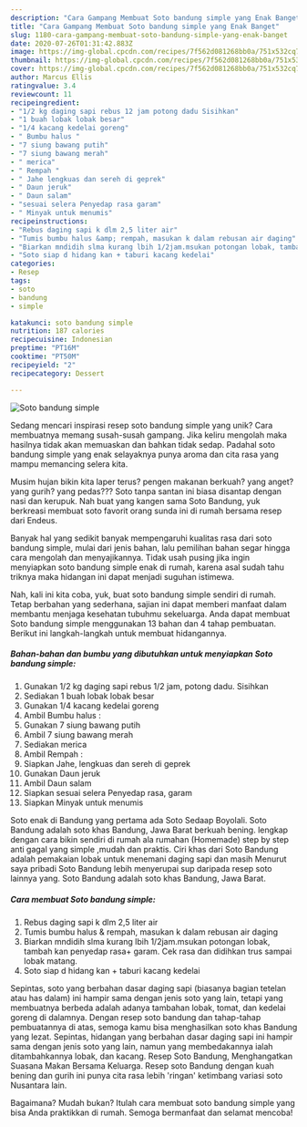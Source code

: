 ```yaml
---
description: "Cara Gampang Membuat Soto bandung simple yang Enak Banget"
title: "Cara Gampang Membuat Soto bandung simple yang Enak Banget"
slug: 1180-cara-gampang-membuat-soto-bandung-simple-yang-enak-banget
date: 2020-07-26T01:31:42.883Z
image: https://img-global.cpcdn.com/recipes/7f562d081268bb0a/751x532cq70/soto-bandung-simple-foto-resep-utama.jpg
thumbnail: https://img-global.cpcdn.com/recipes/7f562d081268bb0a/751x532cq70/soto-bandung-simple-foto-resep-utama.jpg
cover: https://img-global.cpcdn.com/recipes/7f562d081268bb0a/751x532cq70/soto-bandung-simple-foto-resep-utama.jpg
author: Marcus Ellis
ratingvalue: 3.4
reviewcount: 11
recipeingredient:
- "1/2 kg daging sapi rebus 12 jam potong dadu Sisihkan"
- "1 buah lobak lobak besar"
- "1/4 kacang kedelai goreng"
- " Bumbu halus "
- "7 siung bawang putih"
- "7 siung bawang merah"
- " merica"
- " Rempah "
- " Jahe lengkuas dan sereh di geprek"
- " Daun jeruk"
- " Daun salam"
- "sesuai selera Penyedap rasa garam"
- " Minyak untuk menumis"
recipeinstructions:
- "Rebus daging sapi k dlm 2,5 liter air"
- "Tumis bumbu halus &amp; rempah, masukan k dalam rebusan air daging"
- "Biarkan mndidih slma kurang lbih 1/2jam.msukan potongan lobak, tambah kan penyedap rasa+ garam. Cek rasa dan didihkan trus sampai lobak matang."
- "Soto siap d hidang kan + taburi kacang kedelai"
categories:
- Resep
tags:
- soto
- bandung
- simple

katakunci: soto bandung simple 
nutrition: 187 calories
recipecuisine: Indonesian
preptime: "PT16M"
cooktime: "PT50M"
recipeyield: "2"
recipecategory: Dessert

---
```



![Soto bandung simple](https://img-global.cpcdn.com/recipes/7f562d081268bb0a/751x532cq70/soto-bandung-simple-foto-resep-utama.jpg)

Sedang mencari inspirasi resep soto bandung simple yang unik? Cara membuatnya memang susah-susah gampang. Jika keliru mengolah maka hasilnya tidak akan memuaskan dan bahkan tidak sedap. Padahal soto bandung simple yang enak selayaknya punya aroma dan cita rasa yang mampu memancing selera kita.

Musim hujan bikin kita laper terus? pengen makanan berkuah? yang anget? yang gurih? yang pedas??? Soto tanpa santan ini biasa disantap dengan nasi dan kerupuk. Nah buat yang kangen sama Soto Bandung, yuk berkreasi membuat soto favorit orang sunda ini di rumah bersama resep dari Endeus.

Banyak hal yang sedikit banyak mempengaruhi kualitas rasa dari soto bandung simple, mulai dari jenis bahan, lalu pemilihan bahan segar hingga cara mengolah dan menyajikannya. Tidak usah pusing jika ingin menyiapkan soto bandung simple enak di rumah, karena asal sudah tahu triknya maka hidangan ini dapat menjadi suguhan istimewa.


Nah, kali ini kita coba, yuk, buat soto bandung simple sendiri di rumah. Tetap berbahan yang sederhana, sajian ini dapat memberi manfaat dalam membantu menjaga kesehatan tubuhmu sekeluarga. Anda dapat membuat Soto bandung simple menggunakan 13 bahan dan 4 tahap pembuatan. Berikut ini langkah-langkah untuk membuat hidangannya.

<!--inarticleads1-->

##### Bahan-bahan dan bumbu yang dibutuhkan untuk menyiapkan Soto bandung simple:

1. Gunakan 1/2 kg daging sapi rebus 1/2 jam, potong dadu. Sisihkan
1. Sediakan 1 buah lobak lobak besar
1. Gunakan 1/4 kacang kedelai goreng
1. Ambil  Bumbu halus :
1. Gunakan 7 siung bawang putih
1. Ambil 7 siung bawang merah
1. Sediakan  merica
1. Ambil  Rempah :
1. Siapkan  Jahe, lengkuas dan sereh di geprek
1. Gunakan  Daun jeruk
1. Ambil  Daun salam
1. Siapkan sesuai selera Penyedap rasa, garam
1. Siapkan  Minyak untuk menumis


Soto enak di Bandung yang pertama ada Soto Sedaap Boyolali. Soto Bandung adalah soto khas Bandung, Jawa Barat berkuah bening. lengkap dengan cara bikin sendiri di rumah ala rumahan (Homemade) step by step anti gagal yang simple ,mudah dan praktis. Ciri khas dari Soto Bandung adalah pemakaian lobak untuk menemani daging sapi dan masih Menurut saya pribadi Soto Bandung lebih menyerupai sup daripada resep soto lainnya yang. Soto Bandung adalah soto khas Bandung, Jawa Barat. 

<!--inarticleads2-->

##### Cara membuat Soto bandung simple:

1. Rebus daging sapi k dlm 2,5 liter air
1. Tumis bumbu halus &amp; rempah, masukan k dalam rebusan air daging
1. Biarkan mndidih slma kurang lbih 1/2jam.msukan potongan lobak, tambah kan penyedap rasa+ garam. Cek rasa dan didihkan trus sampai lobak matang.
1. Soto siap d hidang kan + taburi kacang kedelai


Sepintas, soto yang berbahan dasar daging sapi (biasanya bagian tetelan atau has dalam) ini hampir sama dengan jenis soto yang lain, tetapi yang membuatnya berbeda adalah adanya tambahan lobak, tomat, dan kedelai goreng di dalamnya. Dengan resep soto bandung dan tahap-tahap pembuatannya di atas, semoga kamu bisa menghasilkan soto khas Bandung yang lezat. Sepintas, hidangan yang berbahan dasar daging sapi ini hampir sama dengan jenis soto yang lain, namun yang membedakannya ialah ditambahkannya lobak, dan kacang. Resep Soto Bandung, Menghangatkan Suasana Makan Bersama Keluarga. Resep soto Bandung dengan kuah bening dan gurih ini punya cita rasa lebih &#39;ringan&#39; ketimbang variasi soto Nusantara lain. 

Bagaimana? Mudah bukan? Itulah cara membuat soto bandung simple yang bisa Anda praktikkan di rumah. Semoga bermanfaat dan selamat mencoba!
